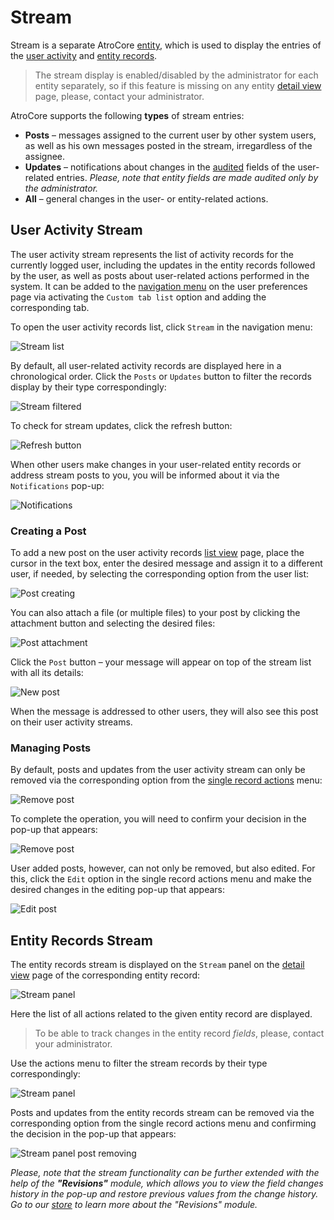 # Stream

Stream is a separate AtroCore [entity](./what-is-atrocore.md#concept-of-entity), which is used to display the entries of the [user activity](#user-activity-stream) and [entity records](#entity-records-stream).

> The stream display is enabled/disabled by the administrator for each entity separately, so if this feature is missing on any entity [detail view](./views-and-panels.md#detail-view) page, please, contact your administrator.

AtroCore supports the following **types** of stream entries:
- **Posts** – messages assigned to the current user by other system users, as well as his own messages posted in the stream, irregardless of the assignee.
- **Updates** – notifications about changes in the [audited](./what-is-atrocore-core.md#concept-of-data-auditing) fields of the user-related entries. *Please, note that entity fields are made audited only by the administrator.*
- **All** – general changes in the user- or entity-related actions.

## User Activity Stream

The user activity stream represents the list of activity records for the currently logged user, including the updates in the entity records followed by the user, as well as posts about user-related actions performed in the system. It can be added to the [navigation menu](./user-interface.md#navigation-menu) on the user preferences page via activating the `Custom tab list` option and adding the corresponding tab.

To open the user activity records list, click `Stream` in the navigation menu:

![Stream list](./_assets/stream/stream-list.jpg)

By default, all user-related activity records are displayed here in a chronological order. Click the `Posts` or `Updates` button to filter the records display by their type correspondingly:

![Stream filtered](./_assets/stream/stream-filtered.jpg)

To check for stream updates, click the refresh button:

![Refresh button](./_assets/stream/refresh-button.jpg)

When other users make changes in your user-related entity records or address stream posts to you, you will be informed about it via the `Notifications` pop-up:

![Notifications](./_assets/stream/notifications.jpg)

### Creating a Post

To add a new post on the user activity records [list view](./views-and-panels.md#list-view) page, place the cursor in the text box, enter the desired message and assign it to a different user, if needed, by selecting the corresponding option from the user list:

![Post creating](./_assets/stream/post-creating.jpg)

You can also attach a file (or multiple files) to your post by clicking the attachment button and selecting the desired files:

![Post attachment](./_assets/stream/post-attachment.jpg)

Click the `Post` button – your message will appear on top of the stream list with all its details:

![New post](./_assets/stream/new-post.jpg)

When the message is addressed to other users, they will also see this post on their user activity streams.

### Managing Posts

By default, posts and updates from the user activity stream can only be removed via the corresponding option from the [single record actions](./views-and-panels.md#single-record-actions) menu:

![Remove post](./_assets/stream/remove-post.jpg)

To complete the operation, you will need to confirm your decision in the pop-up that appears:

![Remove post](./_assets/stream/remove-post-confirmation.jpg)

User added posts, however, can not only be removed, but also edited. For this, click the `Edit` option in the single record actions menu and make the desired changes in the editing pop-up that appears:

![Edit post](./_assets/stream/stream-post-editing.jpg)

## Entity Records Stream

The entity records stream is displayed on the `Stream` panel on the [detail view](./views-and-panels.md#detail-view) page of the corresponding entity record:

![Stream panel](./_assets/stream/stream-panel.jpg)

Here the list of all actions related to the given entity record are displayed. 

> To be able to track changes in the entity record *fields*, please, contact your administrator.

Use the actions menu to filter the stream records by their type correspondingly:

![Stream panel](./_assets/stream/stream-panel-filter.jpg)

Posts and updates from the entity records stream can be removed via the corresponding option from the single record actions menu and confirming the decision in the pop-up that appears:

![Stream panel post removing](./_assets/stream/stream-panel-remove-post.jpg)

*Please, note that the stream functionality can be further extended with the help of the **"Revisions"** module, which allows you to view the field changes history in the pop-up and restore previous values from the change history. Go to our [store](https://atropim.com/store/revisions) to learn more about the "Revisions" module.*



